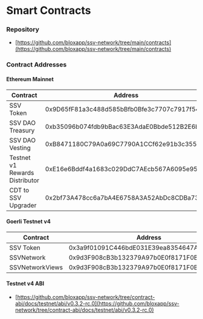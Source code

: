 # Smart Contracts

### Repository <a href="#_bhl3qnbkn7py" id="_bhl3qnbkn7py"></a>

* [https://github.com/bloxapp/ssv-network/tree/main/contracts](https://github.com/bloxapp/ssv-network/tree/main/contracts)



### Contract Addresses <a href="#_bhl3qnbkn7py" id="_bhl3qnbkn7py"></a>

#### Ethereum Mainnet

| **Contract**                   | **Address**                                |
| ------------------------------ | ------------------------------------------ |
| SSV Token                      | 0x9D65fF81a3c488d585bBfb0Bfe3c7707c7917f54 |
| SSV DAO Treasury               | 0xb35096b074fdb9bBac63E3AdaE0Bbde512B2E6b6 |
| SSV DAO Vesting                | 0xB8471180C79A0a69C7790A1CCf62e91b3c3559Bf |
| Testnet v1 Rewards Distributor | 0xE16e6Bddf4a1683c029DdC7AEcb567A6095e95A6 |
| CDT to SSV Upgrader            | 0x2bf73A478cc6a7bA4E6758A3A52AbDc8CDBa735E |

#### Goerli Testnet v4

| **Contract**    | **Address**                                |
| --------------- | ------------------------------------------ |
| SSV Token       | 0x3a9f01091C446bdE031E39ea8354647AFef091E7 |
| SSVNetwork      | 0x9d3F908cB3b132379A97b0E0f8171F0B42756E28 |
| SSVNetworkViews | 0x9d3F908cB3b132379A97b0E0f8171F0B42756E28 |

#### Testnet v4 ABI

* [https://github.com/bloxapp/ssv-network/tree/contract-abi/docs/testnet/abi/v0.3.2-rc.0](https://github.com/bloxapp/ssv-network/tree/contract-abi/docs/testnet/abi/v0.3.2-rc.0)
